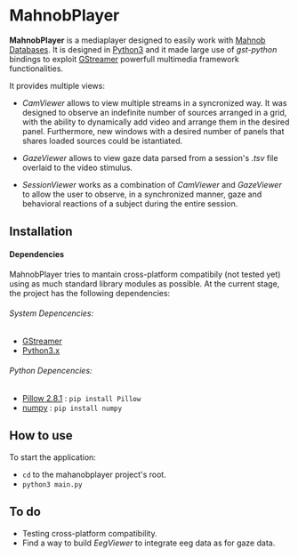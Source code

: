 # MahnobPlayer

**MahnobPlayer** is a mediaplayer designed to easily work with [Mahnob Databases](http://mahnob-db.eu/hci-tagging).
It is designed in [Python3](https://www.python.org/downloads/) and it made large use of *gst-python* bindings to exploit [GStreamer](http://gstreamer.freedesktop.org/) powerfull multimedia framework functionalities.

It provides multiple views:

- *CamViewer* allows to view multiple streams in a syncronized way. It was designed to observe an indefinite number of sources arranged in a grid, with the ability to dynamically add video and arrange them in the desired panel. Furthermore, new windows with a desired number of panels that shares loaded sources could be istantiated.

- *GazeViewer* allows to view gaze data parsed from a session's *.tsv* file overlaid to the video stimulus.

- *SessionViewer* works as a combination of *CamViewer* and *GazeViewer* to allow the user to observe, in a synchronized manner, gaze and behavioral reactions of a subject during the entire session.


## Installation

#### Dependencies

MahnobPlayer tries to mantain cross-platform compatibily (not tested yet) using as much standard library modules as possible.
At the current stage, the project has the following dependencies:

###### System Depencencies:
  *  [GStreamer](http://gstreamer.freedesktop.org/)
  *  [Python3.x](https://www.python.org/downloads/)
###### Python Depencencies:
  *  [Pillow 2.8.1](https://pypi.python.org/pypi/Pillow/2.9.0) : `pip install Pillow`
  *  [numpy](http://www.numpy.org/) : `pip install numpy`


## How to use

To start the application:

* `cd` to the mahanobplayer project's root.
* `python3 main.py`


## To do

* Testing cross-platform compatibility.
* Find a way to build *EegViewer* to integrate eeg data as for gaze data.